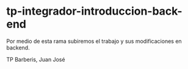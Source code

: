 # tp-integrador-introduccion-back-end

Por medio de esta rama subiremos el trabajo y sus modificaciones en backend.

TP Barberis, Juan José